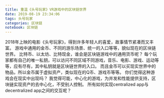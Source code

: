 ```yaml
---
title: 重温《头号玩家》VR游戏中的区块链世界
date: 2019-08-19 23:34:06
tags: 头号玩家
categories: 区块链
notebook: 区块链
---
```


2018年上映的电影《头号玩家》，得到许多年轻人的喜爱，故事情节紧凑而又丰富。
游戏中通用的金币、不同的游乐场景、统一的入口等等，貌似现在的区块链世界。
比特币、以太坊、比特现金，谁会是区块链游戏中的通用货币呢？
每个玩家都有自己的唯一私钥，可以访问不同区域不同游戏，音乐、电影、游戏、运动等等，应有尽有，其中私钥就是区块链世界的入口。
而且金币可以买现实世界中的物品，所以金币属于虚拟资产，类似现在的Q币、游戏币等等。
你们觉得这种游戏会在现实中出现吗？
我觉得可能，中心化的游戏，为并发和性能提供支持，区块链实现资产的去中心化，不受别人控制。
所有如何实现centralized app与decentralized app之间的交互呢？